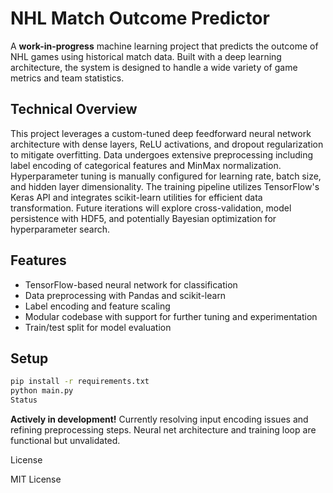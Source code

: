 # NHL Match Outcome Predictor

A **work-in-progress** machine learning project that predicts the outcome of NHL games using historical match data. Built with a deep learning architecture, the system is designed to handle a wide variety of game metrics and team statistics.

## Technical Overview

This project leverages a custom-tuned deep feedforward neural network architecture with dense layers, ReLU activations, and dropout regularization to mitigate overfitting. Data undergoes extensive preprocessing including label encoding of categorical features and MinMax normalization. Hyperparameter tuning is manually configured for learning rate, batch size, and hidden layer dimensionality. The training pipeline utilizes TensorFlow's Keras API and integrates scikit-learn utilities for efficient data transformation. Future iterations will explore cross-validation, model persistence with HDF5, and potentially Bayesian optimization for hyperparameter search.

## Features

- TensorFlow-based neural network for classification
- Data preprocessing with Pandas and scikit-learn
- Label encoding and feature scaling
- Modular codebase with support for further tuning and experimentation
- Train/test split for model evaluation

## Setup

```bash
pip install -r requirements.txt
python main.py
Status
```
**Actively in development!** Currently resolving input encoding issues and refining preprocessing steps. Neural net architecture and training loop are functional but unvalidated.

License

MIT License
